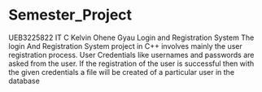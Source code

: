 # Semester_Project
UEB3225822
IT C 
Kelvin Ohene Gyau
 Login and Registration System
The login And Registration System project in C++ involves mainly the user
registration process. User Credentials like usernames and passwords are asked
from the user. If the registration of the user is successful then with the given
credentials a file will be created of a particular user in the database
